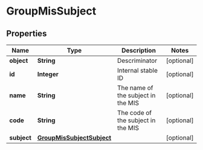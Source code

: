 
# GroupMisSubject

## Properties
Name | Type | Description | Notes
------------ | ------------- | ------------- | -------------
**object** | **String** | Descriminator |  [optional]
**id** | **Integer** | Internal stable ID |  [optional]
**name** | **String** | The name of the subject in the MIS |  [optional]
**code** | **String** | The code of the subject in the MIS |  [optional]
**subject** | [**GroupMisSubjectSubject**](GroupMisSubjectSubject.md) |  |  [optional]



